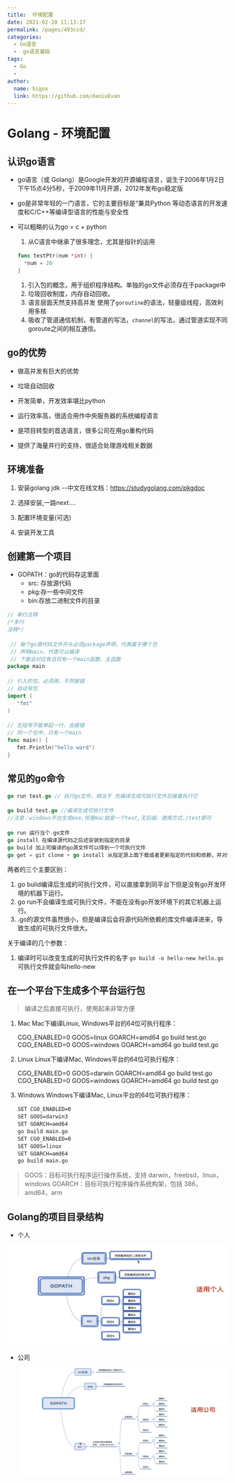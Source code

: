```yaml
---
title:  环境配置
date: 2021-02-28 11:13:17
permalink: /pages/493ccd/
categories:
  - Go语言
  -  go语言基础
tags:
  - Go
  - 
author: 
  name: bigox
  link: https://github.com/daniuEvan
---
```

# Golang - 环境配置

## 认识go语言

-  go语言（或 Golang）是Google开发的开源编程语言，诞生于2006年1月2日下午15点4分5秒，于2009年11月开源，2012年发布go稳定版

- go是非常年轻的一门语言，它的主要目标是“兼具Python 等动态语言的开发速度和C/C++等编译型语言的性能与安全性

- 可以粗略的认为go = c + python

  1. 从C语言中继承了很多理念，尤其是指针的运用

  ```go
  func testPtr(num *int) {
    *num = 20
  }
  ```

  1. 引入包的概念，用于组织程序结构。单独的go文件必须存在于package中
  2. 垃圾回收制度，内存自动回收。
  3. 语言层面天然支持高并发
     使用了`goroutine`的语法，轻量级线程，高效利用多核
  4. 吸收了管道通信机制，有管道的写法，`channel`的写法，通过管道实现不同goroute之间的相互通信。

## go的优势

- 做高并发有巨大的优势

- 垃圾自动回收

- 开发简单，开发效率堪比python

- 运行效率高，很适合用作中央服务器的系统编程语言

- 是项目转型的首选语言，很多公司在用go重构代码

- 提供了海量并行的支持，很适合处理游戏相关数据

## 环境准备

1. 安装golang jdk --中文在线文档：https://studygolang.com/pkgdoc
2. 选择安装,一路next....

3. 配置环境变量(可选)

4. 安装开发工具

## 创建第一个项目

- GOPATH：go的代码存这里面
  - src: 存放源代码
  - pkg:存一些中间文件
  - bin:存放二进制文件的目录

```go
// 单行注释
/*多行
注释*/

 // 每个go源代码文件开头必须package声明，代表属于哪个包
 // 声明main，代表可以编译
 // 下面会对应有且仅有一个main函数，主函数
package main

// 引入的包，必须用，不然报错
// 自动导包
import (
   "fmt"
)

// 左括号不能单起一行，会报错
// 同一个包中，只有一个main
func main() {
   fmt.Println("hello word")
}
```

## 常见的go命令

```go
go run test.go // 执行go文件，相当于 先编译生成可执行文件后接着执行它

go build test.go //编译生成可执行文件
//注意：windows平台生成exe,但是mac就是一个test,无后缀，使用方式./test即可

go run 运行当个.go文件
go install 在编译源代码之后还安装到指定的目录
go build 加上可编译的go源文件可以得到一个可执行文件
go get = git clone + go install 从指定源上面下载或者更新指定的代码和依赖，并对他们进行编译和安装
```

两者的三个主要区别：

1. go bulid编译后生成的可执行文件，可以直接拿到同平台下但是没有go开发环境的机器下运行。
2. go run不会编译生成可执行文件，不能在没有go开发环境下的其它机器上运行。
3. .go的源文件虽然很小，但是编译后会将源代码所依赖的库文件编译进来，导致生成的可执行文件很大。

关于编译的几个参数：

1. 编译时可以改变生成的可执行文件的名字
   `go build -o hello-new hello.go` 可执行文件就会叫hello-new

## 在一个平台下生成多个平台运行包

> 编译之后直接可执行，使用起来非常方便

1. Mac
   Mac下编译Linux, Windows平台的64位可执行程序：

   CGO_ENABLED=0 GOOS=linux GOARCH=amd64 go build test.go
   CGO_ENABLED=0 GOOS=windows GOARCH=amd64 go build test.go

2. Linux
   Linux下编译Mac, Windows平台的64位可执行程序：

   CGO_ENABLED=0 GOOS=darwin GOARCH=amd64 go build test.go
   CGO_ENABLED=0 GOOS=windows GOARCH=amd64 go build test.go

3. Windows
   Windows下编译Mac, Linux平台的64位可执行程序：

   ```sh
   SET CGO_ENABLED=0
   SET GOOS=darwin3
   SET GOARCH=amd64
   go build main.go
   SET CGO_ENABLED=0
   SET GOOS=linux
   SET GOARCH=amd64
   go build main.go
   ```

   

> GOOS：目标可执行程序运行操作系统，支持 darwin，freebsd，linux，windows
> GOARCH：目标可执行程序操作系统构架，包括 386，amd64，arm

## Golang的项目目录结构

- 个人

![image-20210228114456941](https://raw.githubusercontent.com/daniuEvan/pictrues/main/Typora/image-20210228114456941.png)

- 公司

  ![image-20210228114609916](https://raw.githubusercontent.com/daniuEvan/pictrues/main/Typora/image-20210228114609916.png)